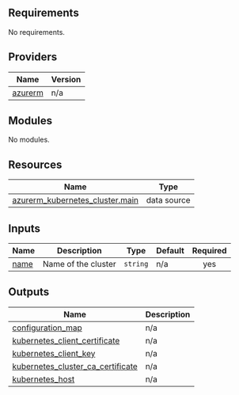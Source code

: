 ## Requirements

No requirements.

## Providers

| Name | Version |
|------|---------|
| <a name="provider_azurerm"></a> [azurerm](#provider\_azurerm) | n/a |

## Modules

No modules.

## Resources

| Name | Type |
|------|------|
| [azurerm_kubernetes_cluster.main](https://registry.terraform.io/providers/hashicorp/azurerm/latest/docs/data-sources/kubernetes_cluster) | data source |

## Inputs

| Name | Description | Type | Default | Required |
|------|-------------|------|---------|:--------:|
| <a name="input_name"></a> [name](#input\_name) | Name of the cluster | `string` | n/a | yes |

## Outputs

| Name | Description |
|------|-------------|
| <a name="output_configuration_map"></a> [configuration\_map](#output\_configuration\_map) | n/a |
| <a name="output_kubernetes_client_certificate"></a> [kubernetes\_client\_certificate](#output\_kubernetes\_client\_certificate) | n/a |
| <a name="output_kubernetes_client_key"></a> [kubernetes\_client\_key](#output\_kubernetes\_client\_key) | n/a |
| <a name="output_kubernetes_cluster_ca_certificate"></a> [kubernetes\_cluster\_ca\_certificate](#output\_kubernetes\_cluster\_ca\_certificate) | n/a |
| <a name="output_kubernetes_host"></a> [kubernetes\_host](#output\_kubernetes\_host) | n/a |
